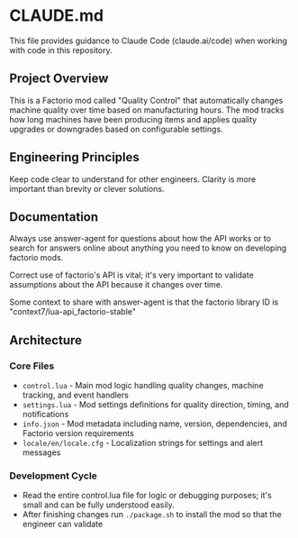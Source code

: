 # CLAUDE.md

This file provides guidance to Claude Code (claude.ai/code) when working with code in this repository.

## Project Overview

This is a Factorio mod called "Quality Control" that automatically changes machine quality over time based on manufacturing hours. The mod tracks how long machines have been producing items and applies quality upgrades or downgrades based on configurable settings.

## Engineering Principles

Keep code clear to understand for other engineers. Clarity is more important than brevity or clever solutions.

## Documentation

Always use answer-agent for questions about how the API works or to search for answers online about anything you need to know on developing factorio mods.

Correct use of factorio's API is vital; it's very important to validate assumptions about the API because it changes over time.

Some context to share with answer-agent is that the factorio library ID is "context7/lua-api_factorio-stable"

## Architecture

### Core Files
- `control.lua` - Main mod logic handling quality changes, machine tracking, and event handlers
- `settings.lua` - Mod settings definitions for quality direction, timing, and notifications
- `info.json` - Mod metadata including name, version, dependencies, and Factorio version requirements
- `locale/en/locale.cfg` - Localization strings for settings and alert messages

### Development Cycle

- Read the entire control.lua file for logic or debugging purposes; it's small and can be fully understood easily.
- After finishing changes run `./package.sh` to install the mod so that the engineer can validate


